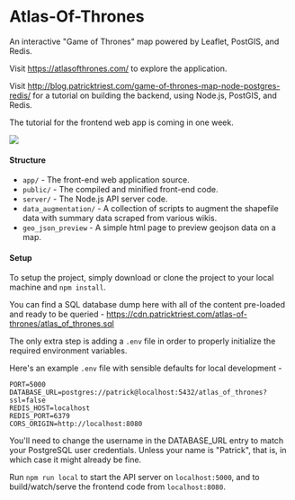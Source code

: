 # Atlas-Of-Thrones

An interactive "Game of Thrones" map powered by Leaflet, PostGIS, and Redis.

Visit https://atlasofthrones.com/ to explore the application.

Visit http://blog.patricktriest.com/game-of-thrones-map-node-postgres-redis/ for a tutorial on building the backend, using Node.js, PostGIS, and Redis.

The tutorial for the frontend web app is coming in one week.

![](https://cdn.patricktriest.com/blog/images/posts/got_map/got_map.jpg)

#### Structure
- `app/` - The front-end web application source.
- `public/` - The compiled and minified front-end code.
- `server/` - The Node.js API server code.
- `data_augmentation/` - A collection of scripts to augment the shapefile data with summary data scraped from various wikis.
- `geo_json_preview` - A simple html page to preview geojson data on a map.

#### Setup

To setup the project, simply download or clone the project to your local machine and `npm install`.

You can find a SQL database dump here with all of the content pre-loaded and ready to be queried - https://cdn.patricktriest.com/atlas-of-thrones/atlas_of_thrones.sql

The only extra step is adding a `.env` file in order to properly initialize the required environment variables.

Here's an example `.env` file with sensible defaults for local development -
```
PORT=5000
DATABASE_URL=postgres://patrick@localhost:5432/atlas_of_thrones?ssl=false
REDIS_HOST=localhost
REDIS_PORT=6379
CORS_ORIGIN=http://localhost:8080
```

You'll need to change the username in the DATABASE_URL entry to match your PostgreSQL user credentials. Unless your name is "Patrick", that is, in which case it might already be fine.

Run `npm run local` to start the API server on `localhost:5000`, and to build/watch/serve the frontend code from `localhost:8080`.
